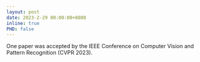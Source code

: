 ```yaml
---
layout: post
date: 2023-2-29 00:00:00+0800
inline: true
PHD: false
---
```

One paper was accepted by the IEEE Conference on Computer Vision and Pattern Recognition (CVPR 2023). 
